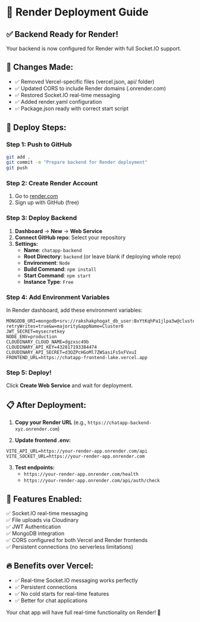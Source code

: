 # 🚀 Render Deployment Guide

## ✅ Backend Ready for Render!

Your backend is now configured for Render with full Socket.IO support.

## 🔧 Changes Made:

- ✅ Removed Vercel-specific files (vercel.json, api/ folder)
- ✅ Updated CORS to include Render domains (.onrender.com)
- ✅ Restored Socket.IO real-time messaging
- ✅ Added render.yaml configuration
- ✅ Package.json ready with correct start script

## 🚀 Deploy Steps:

### Step 1: Push to GitHub

```bash
git add .
git commit -m "Prepare backend for Render deployment"
git push
```

### Step 2: Create Render Account

1. Go to [render.com](https://render.com)
2. Sign up with GitHub (free)

### Step 3: Deploy Backend

1. **Dashboard** → **New** → **Web Service**
2. **Connect GitHub repo**: Select your repository
3. **Settings:**
   - **Name**: `chatapp-backend`
   - **Root Directory**: `backend` (or leave blank if deploying whole repo)
   - **Environment**: `Node`
   - **Build Command**: `npm install`
   - **Start Command**: `npm start`
   - **Instance Type**: `Free`

### Step 4: Add Environment Variables

In Render dashboard, add these environment variables:

```env
MONGODB_URI=mongodb+srv://rakshakphogat_db_user:BxYtKqhPa1jlpa3w@cluster0.vh1fob3.mongodb.net/chat_db?retryWrites=true&w=majority&appName=Cluster0
JWT_SECRET=mysecretkey
NODE_ENV=production
CLOUDINARY_CLOUD_NAME=dgzxsc49b
CLOUDINARY_API_KEY=432817193384474
CLOUDINARY_API_SECRET=d3OZPcHGoMl7ZWSasiFs5xFVxuI
FRONTEND_URL=https://chatapp-frontend-lake.vercel.app
```

### Step 5: Deploy!

Click **Create Web Service** and wait for deployment.

## 📋 After Deployment:

1. **Copy your Render URL** (e.g., `https://chatapp-backend-xyz.onrender.com`)

2. **Update frontend .env:**

```env
VITE_API_URL=https://your-render-app.onrender.com/api
VITE_SOCKET_URL=https://your-render-app.onrender.com
```

3. **Test endpoints:**
   - `https://your-render-app.onrender.com/health`
   - `https://your-render-app.onrender.com/api/auth/check`

## 🎯 Features Enabled:

✅ Socket.IO real-time messaging  
✅ File uploads via Cloudinary  
✅ JWT Authentication  
✅ MongoDB integration  
✅ CORS configured for both Vercel and Render frontends  
✅ Persistent connections (no serverless limitations)

## 🔥 Benefits over Vercel:

- ✅ Real-time Socket.IO messaging works perfectly
- ✅ Persistent connections
- ✅ No cold starts for real-time features
- ✅ Better for chat applications

Your chat app will have full real-time functionality on Render! 🎉
